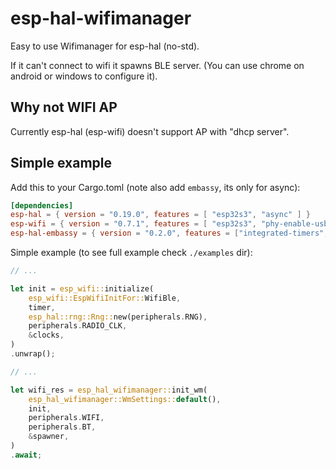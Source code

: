 # esp-hal-wifimanager
Easy to use Wifimanager for esp-hal (no-std).

If it can't connect to wifi it spawns BLE server. (You can use chrome on android or windows to configure it).

## Why not WIFI AP
Currently esp-hal (esp-wifi) doesn't support AP with "dhcp server".

## Simple example
Add this to your Cargo.toml (note also add `embassy`, its only for async):
```toml
[dependencies]
esp-hal = { version = "0.19.0", features = [ "esp32s3", "async" ] }
esp-wifi = { version = "0.7.1", features = [ "esp32s3", "phy-enable-usb", "coex" ] }
esp-hal-embassy = { version = "0.2.0", features = ["integrated-timers", "esp32s3"] }
```

Simple example (to see full example check `./examples` dir):
```rust
// ...

let init = esp_wifi::initialize(
    esp_wifi::EspWifiInitFor::WifiBle,
    timer,
    esp_hal::rng::Rng::new(peripherals.RNG),
    peripherals.RADIO_CLK,
    &clocks,
)
.unwrap();

// ...

let wifi_res = esp_hal_wifimanager::init_wm(
    esp_hal_wifimanager::WmSettings::default(),
    init,
    peripherals.WIFI,
    peripherals.BT,
    &spawner,
)
.await;
```
